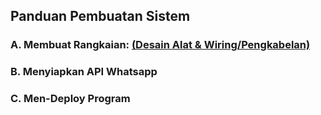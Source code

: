 ## Panduan Pembuatan Sistem
### A. Membuat Rangkaian: <a href="https://whimsical.com/iot-diklat-9wLshGKKeMcKN6F59n3QEG">(Desain Alat & Wiring/Pengkabelan)</a>
### B. Menyiapkan API Whatsapp
### C. Men-Deploy Program
